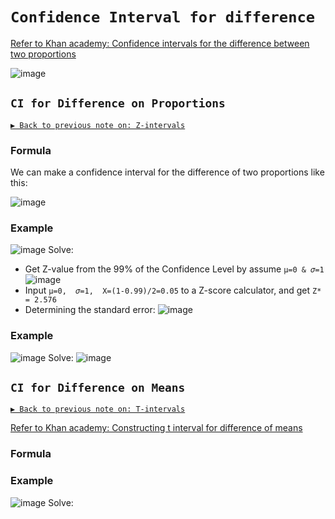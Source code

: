 # `Confidence Interval for difference`

[Refer to Khan academy: Confidence intervals for the difference between two proportions](https://www.khanacademy.org/math/ap-statistics/two-sample-inference/modal/v/confidence-intervals-for-the-difference-between-two-proportions)

![image](https://user-images.githubusercontent.com/14041622/45416940-9a5d3100-b6b3-11e8-8418-8994021d07a9.png)

## `CI for Difference on Proportions`

[`▶ Back to previous note on: Z-intervals`](https://github.com/solomonxie/solomonxie.github.io/issues/50#issuecomment-418641425)

### Formula
We can make a confidence interval for the difference of two proportions like this:

![image](https://user-images.githubusercontent.com/14041622/45417192-2e2efd00-b6b4-11e8-9b74-cb74c8742f64.png)

### Example
![image](https://user-images.githubusercontent.com/14041622/45417139-0f306b00-b6b4-11e8-99e0-dc4ff136de9c.png)
Solve:
- Get Z-value from the 99% of the Confidence Level by assume `μ=0 & 𝜎=1`
![image](https://user-images.githubusercontent.com/14041622/45417585-1ad06180-b6b5-11e8-94a2-beaf8e6c4da6.png)
- Input `μ=0,  𝜎=1,  X=(1-0.99)/2=0.05` to a Z-score calculator, and get `Z* = 2.576`
- Determining the standard error:
![image](https://user-images.githubusercontent.com/14041622/45417632-3471a900-b6b5-11e8-9e53-3d23647c29f6.png)


### Example
![image](https://user-images.githubusercontent.com/14041622/45433018-d907e100-b6dd-11e8-90ca-7951e87094e9.png)
Solve:
![image](https://user-images.githubusercontent.com/14041622/45433059-f6d54600-b6dd-11e8-8ac5-39ee55195c04.png)


## `CI for Difference on Means`

[`▶ Back to previous note on: T-intervals`](https://github.com/solomonxie/solomonxie.github.io/issues/50#issuecomment-418987783)

[Refer to Khan academy: Constructing t interval for difference of means](https://www.khanacademy.org/math/ap-statistics/two-sample-inference/modal/v/constructing-t-interval-for-difference-of-means)

### Formula



### Example
![image](https://user-images.githubusercontent.com/14041622/45534959-63ac2580-b82f-11e8-8086-19a95b106ad0.png)
Solve: